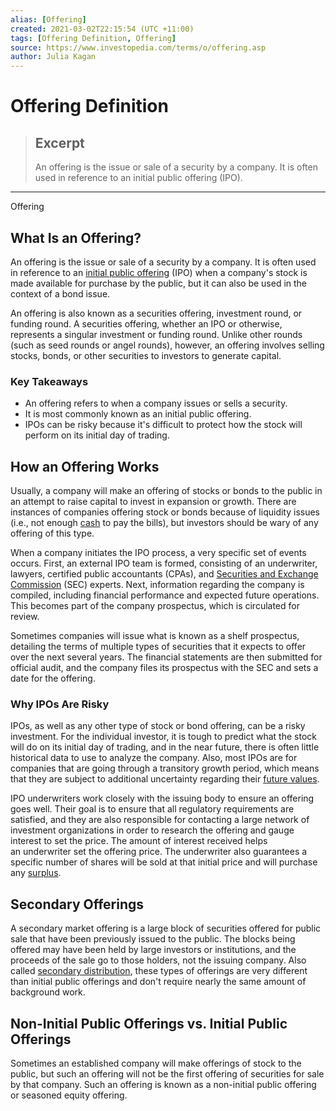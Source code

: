```yaml
---
alias: [Offering]
created: 2021-03-02T22:15:54 (UTC +11:00)
tags: [Offering Definition, Offering]
source: https://www.investopedia.com/terms/o/offering.asp
author: Julia Kagan
---
```


# Offering Definition

> ## Excerpt
> An offering is the issue or sale of a security by a company. It is often used in reference to an initial public offering (IPO).

---

Offering
## What Is an Offering?

An offering is the issue or sale of a security by a company. It is often used in reference to an [initial public offering](https://www.investopedia.com/terms/i/ipo.asp) (IPO) when a company's stock is made available for purchase by the public, but it can also be used in the context of a bond issue.

An offering is also known as a securities offering, investment round, or funding round. A securities offering, whether an IPO or otherwise, represents a singular investment or funding round. Unlike other rounds (such as seed rounds or angel rounds), however, an offering involves selling stocks, bonds, or other securities to investors to generate capital.

### Key Takeaways

-   An offering refers to when a company issues or sells a security.
-   It is most commonly known as an initial public offering.
-   IPOs can be risky because it's difficult to protect how the stock will perform on its initial day of trading.

## How an Offering Works

Usually, a company will make an offering of stocks or bonds to the public in an attempt to raise capital to invest in expansion or growth. There are instances of companies offering stock or bonds because of liquidity issues (i.e., not enough [cash](https://www.investopedia.com/terms/e/excess-cash-flow.asp) to pay the bills), but investors should be wary of any offering of this type.

When a company initiates the IPO process, a very specific set of events occurs. First, an external IPO team is formed, consisting of an underwriter, lawyers, certified public accountants (CPAs), and [Securities and Exchange Commission](https://www.investopedia.com/terms/s/sec.asp) (SEC) experts. Next, information regarding the company is compiled, including financial performance and expected future operations. This becomes part of the company prospectus, which is circulated for review. 

Sometimes companies will issue what is known as a shelf prospectus, detailing the terms of multiple types of securities that it expects to offer over the next several years. The financial statements are then submitted for official audit, and the company files its prospectus with the SEC and sets a date for the offering.

### Why IPOs Are Risky

IPOs, as well as any other type of stock or bond offering, can be a risky investment. For the individual investor, it is tough to predict what the stock will do on its initial day of trading, and in the near future, there is often little historical data to use to analyze the company. Also, most IPOs are for companies that are going through a transitory growth period, which means that they are subject to additional uncertainty regarding their [future values](https://www.investopedia.com/terms/f/futurevalue.asp).

IPO underwriters work closely with the issuing body to ensure an offering goes well. Their goal is to ensure that all regulatory requirements are satisfied, and they are also responsible for contacting a large network of investment organizations in order to research the offering and gauge interest to set the price. The amount of interest received helps an underwriter set the offering price. The underwriter also guarantees a specific number of shares will be sold at that initial price and will purchase any [surplus](https://www.investopedia.com/terms/s/surplus.asp).

## Secondary Offerings

A secondary market offering is a large block of securities offered for public sale that have been previously issued to the public. The blocks being offered may have been held by large investors or institutions, and the proceeds of the sale go to those holders, not the issuing company. Also called [secondary distribution](https://www.investopedia.com/terms/s/secondaryoffering.asp), these types of offerings are very different than initial public offerings and don't require nearly the same amount of background work.

## Non-Initial Public Offerings vs. Initial Public Offerings

Sometimes an established company will make offerings of stock to the public, but such an offering will not be the first offering of securities for sale by that company. Such an offering is known as a non-initial public offering or seasoned equity offering.
